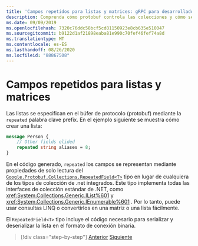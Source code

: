 ```yaml
---
title: 'Campos repetidos para listas y matrices: gRPC para desarrolladores de WCF'
description: Comprenda cómo protobuf controla las colecciones y cómo se relacionan con las colecciones de .NET.
ms.date: 09/09/2019
ms.openlocfilehash: 7320c76ddc58bcf5cd81150923e8cb635e510047
ms.sourcegitcommit: b9122d1af21898eaba81e990c70fef46fef74a8d
ms.translationtype: MT
ms.contentlocale: es-ES
ms.lasthandoff: 08/26/2020
ms.locfileid: "88867508"
---
```

# <a name="repeated-fields-for-lists-and-arrays"></a>Campos repetidos para listas y matrices

Las listas se especifican en el búfer de protocolo (protobuf) mediante la `repeated` palabra clave prefix. En el ejemplo siguiente se muestra cómo crear una lista:

```protobuf
message Person {
    // Other fields elided
    repeated string aliases = 8;
}
```

En el código generado, `repeated` los campos se representan mediante propiedades de solo lectura del [`Google.Protobuf.Collections.RepeatedField<T>`][repeated-field] tipo en lugar de cualquiera de los tipos de colección de .net integrados. Este tipo implementa todas las interfaces de colección estándar de .NET, como <xref:System.Collections.Generic.IList%601> y <xref:System.Collections.Generic.IEnumerable%601> . Por lo tanto, puede usar consultas LINQ o convertirlos en una matriz o una lista fácilmente.

El `RepeatedField<T>` tipo incluye el código necesario para serializar y deserializar la lista en el formato de conexión binaria.

[repeated-field]: https://developers.google.cn/protocol-buffers/docs/reference/csharp/class/google/protobuf/collections/repeated-field-t-

>[!div class="step-by-step"]
>[Anterior](protobuf-nested-types.md)
>[Siguiente](protobuf-reserved.md)
